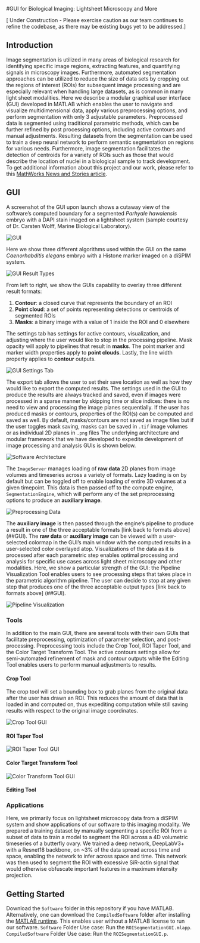 #GUI for Biological Imaging: Lightsheet Microscopy and More

[ Under Construction - Please exercise caution as our team continues to refine the codebase, as there may be existing bugs yet to be addressed.]

## Introduction
Image segmentation is utilized in many areas of biological research for identifying specific image regions, extracting features, and quantifying signals in microscopy images. Furthermore, automated segmentation approaches can be utilized to reduce the size of data sets by cropping out the regions of interest (ROIs) for subsequent image processing and are especially relevant when handling large datasets, as is common in many light sheet modalities. Here we describe a modular graphical user interface (GUI) developed in MATLAB which enables the user to navigate and visualize multidimensional data, apply various preprocessing options, and perform segmentation with only 3 adjustable parameters. Preprocessed data is segmented using traditional parametric methods, which can be further refined by post processing options, including active contours and manual adjustments. Resulting datasets from the segmentation can be used to train a deep neural network to perform semantic segmentation on regions for various needs. Furthermore, image segmentation facilitates the detection of centroids for a variety of ROIs such as those that would describe the location of nuclei in a biological sample to track development.
To get additional information about this project and our work, please refer to this [MathWorks News and Stories article](https://www.mathworks.com/company/mathworks-stories/image-processing-and-ai-based-lightsheet-microscopy-tool-provide-data-insight.html).

## GUI
A screenshot of the GUI upon launch shows a cutaway view of the software’s computed boundary for a segmented *Parhyale hawaiensis* embryo with a DAPI stain imaged on a lightsheet system (sample courtesy of Dr. Carsten Wolff, Marine Biological Laboratory).

![GUI](https://github.com/waramos/SegmentationGUI/md_images/GUI_launch.png)

Here we show three different algorithms used within the GUI on the same *Caenorhabditis elegans* embryo with a Histone marker imaged on a diSPIM system. 

![GUI Result Types](https://github.com/waramos/SegmentationGUI/md_images/GUI_ResultFormatTypes.png)

From left to right, we show the GUIs capability to overlay three different result formats:
1.	**Contour**: a closed curve that represents the boundary of an ROI
2.	**Point cloud**: a set of points representing detections or centroids of segmented ROIs
3.	**Masks**: a binary image with a value of 1 inside the ROI and 0 elsewhere

The settings tab has settings for active contours, visualization, and adjusting where the user would like to stop in the processing pipeline. Mask opacity will apply to pipelines that result in **masks**. The point marker and marker width properties apply to **point clouds**. Lastly, the line width property applies to **contour** outputs.

![GUI Settings Tab](https://github.com/waramos/SegmentationGUI/md_images/GUI_SettingsTab.png)

The export tab allows the user to set their save location as well as how they would like to export the computed results. The settings used in the GUI to produce the results are always tracked and saved, even if images were processed in a sparse manner by skipping time or slice indices: there is no need to view and processing the image planes sequentially. If the user has produced masks or contours, properties of the ROI(s) can be computed and saved as well. By default, masks/contours are not saved as image files but if the user toggles mask saving, masks can be saved in `.tif` image volumes or as individual 2D planes in `.png` files
The underlying architecture and modular framework that we have developed to expedite development of image processing and analysis GUIs is shown below.

![Software Architecture](https://github.com/waramos/SegmentationGUI/md_images/FrameworkArchitectureDiagram.png)

The `ImageServer` manages loading of **raw data** 2D planes from image volumes and timeseries across a variety of formats. Lazy loading is on by default but can be toggled off to enable loading of entire 3D volumes at a given timepoint. This data is then passed off to the compute engine, `SegmentationEngine`, which will perform any of the set preprocessing options to produce an **auxiliary image**.
 
![Preprocessing Data](https://github.com/waramos/SegmentationGUI/md_images/Preprocessing.png)

The **auxiliary image** is then passed through the engine’s pipeline to produce a result in one of the three acceptable formats [link back to formats above] (##GUI). The **raw data** or **auxiliary image** can be viewed with a user-selected colormap in the GUI’s main window with the computed results in a user-selected color overlayed atop. Visualizations of the data as it is processed after each parametric step enables optimal processing and analysis for specific use cases across light sheet microscopy and other modalities.
Here, we show a particular strength of the GUI: the Pipeline Visualization Tool enables users to see processing steps that takes place in the parametric algorithm pipeline. The user can decide to stop at any given step that produces one of the three acceptable output types [link back to formats above] (##GUI).

![Pipeline Visualization](https://github.com/waramos/SegmentationGUI/md_images/Visualization.png)

### Tools
In addition to the main GUI, there are several tools with their own GUIs that facilitate preprocessing, optimization of parameter selection, and post-processing. Preprocessing tools include the Crop Tool, ROI Taper Tool, and the Color Target Transform Tool. The active contours settings allow for semi-automated refinement of mask and contour outputs while the Editing Tool enables users to perform manual adjustments to results.
#### Crop Tool
The crop tool will set a bounding box to grab planes from the original data after the user has drawn an ROI. This reduces the amount of data that is loaded in and computed on, thus expediting computation while still saving results with respect to the original image coordinates.

![Crop Tool GUI](https://github.com/waramos/SegmentationGUI/md_images/CropTool.png)

####  ROI Taper Tool

![ROI Taper Tool GUI](https://github.com/waramos/SegmentationGUI/md_images/TaperToolUse.png)

#### Color Target Transform Tool

![Color Transform Tool GUI](https://github.com/waramos/SegmentationGUI/md_images/ColorTransformTool.png)

#### Editing Tool

### Applications
Here, we primarily focus on lightsheet microscopy data from a diSPIM system and show applications of our software to this imaging modality. We prepared a training dataset by manually segmenting a specific ROI from a subset of data to train a model to segment the ROI across a 4D volumetric timeseries of a butterfly ovary. We trained a deep network, DeepLabV3+ with a Resnet18 backbone, on ~3% of the data spread across time and space, enabling the network to infer across space and time. This network was then used to segment the ROI with excessive SiR-actin signal that would otherwise obfuscate important features in a maximum intensity projection. 

## Getting Started
Download the `Software` folder in this repository if you have MATLAB. Alternatively, one can download the `CompiledSoftware` folder after installing the [MATLAB runtime]( https://www.mathworks.com/products/compiler/matlab-runtime.html). This enables user without a MATLAB license to run our software.
`Software` Folder Use case:
Run the `ROISegmentationGUI.mlapp`.
`CompiledSoftware` Folder Use case:
Run the `ROISegmentationGUI.p`.
